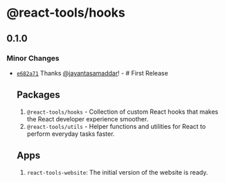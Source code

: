 # @react-tools/hooks

## 0.1.0

### Minor Changes

- [`e682a71`](https://github.com/jayantasamaddar/react-tools/commit/e682a71b5fc78294b5756a4bc607cad5cb5ceaf6)
  Thanks [@jayantasamaddar](https://github.com/jayantasamaddar)! - # First
  Release

  ## Packages

  1. `@react-tools/hooks` - Collection of custom React hooks that makes the
     React developer experience smoother.
  2. `@react-tools/utils` - Helper functions and utilities for React to perform
     everyday tasks faster.

  ## Apps

  1. `react-tools-website`: The initial version of the website is ready.

